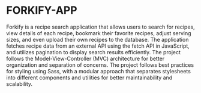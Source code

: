 # FORKIFY-APP
Forkify is a recipe search application that allows users to search for recipes, view details of each recipe, bookmark their favorite recipes, 
adjust serving sizes, and even upload their own recipes to the database. The application fetches recipe data from an external API using the fetch API in JavaScript, and utilizes pagination to display search results efficiently.
The project follows the Model-View-Controller (MVC) architecture for better organization and separation of concerns. The project follows best practices for styling using Sass, with a modular approach that separates stylesheets into different components and utilities for better maintainability and scalability.

